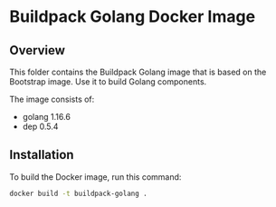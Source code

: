 # Buildpack Golang Docker Image

## Overview

This folder contains the Buildpack Golang image that is based on the Bootstrap image. Use it to build Golang components.

The image consists of:

- golang 1.16.6
- dep 0.5.4

## Installation

To build the Docker image, run this command:

```bash
docker build -t buildpack-golang .
```
